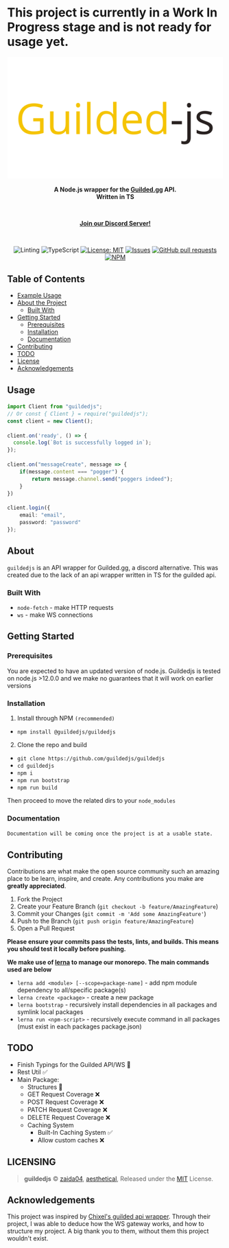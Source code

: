 # This project is currently in a Work In Progress stage and is not ready for usage yet.

<div align="center">
    <img src="static/readme-header.png" width="546" alt="guildedjs"/>
    <p><b>A Node.js wrapper for the <a href="https://www.guilded.gg/">Guilded.gg</a> API. <br>Written in TS</b></p><br>
    <p><a href="https://discord.gg/jf66UUN"><b>Join our Discord Server!</b></a></p>
    <br />
    <p>
        <img src="https://github.com/guildedjs/guildedjs/workflows/Linting/badge.svg" alt="Linting">
        <img src="https://github.com/guildedjs/guildedjs/workflows/TypeScript/badge.svg" alt="TypeScript">
        <a href="https://opensource.org/licenses/MIT"><img src="https://img.shields.io/badge/License-MIT-yellow.svg" alt="License: MIT"></a>
        <a href="https://github.com/guildedjs/guildedjs/issues"><img src="https://img.shields.io/github/issues-raw/guildedjs/guildedjs.svg?maxAge=25000" alt="Issues"></a>
        <a href="https://github.com/guildedjs/guildedjs/pulls"><img src="https://img.shields.io/github/issues-pr/guildedjs/guildedjs.svg?style=flat" alt="GitHub pull requests"></a><br>
        <a href="https://npmjs.org/package/@guildedjs/guildedjs"><img src="https://nodei.co/npm/@guildedjs/guildedjs.png" alt="NPM"></a>
    </p>
</div>

## Table of Contents
* [Example Usage](#usage)
* [About the Project](#about)
  * [Built With](#built-with)
* [Getting Started](#getting-started)
  * [Prerequisites](#prerequisites)
  * [Installation](#installation)
  * [Documentation](#documentation)
* [Contributing](#contributing)
* [TODO](#todo)
* [License](#LICENSING)
* [Acknowledgements](#acknowledgements)


## Usage

```ts
import Client from "guildedjs";
// Or const { Client } = require("guildedjs");
const client = new Client();

client.on('ready', () => {
  console.log(`Bot is successfully logged in`);
});

client.on("messageCreate", message => {
    if(message.content === "pogger") {
        return message.channel.send("poggers indeed");
    }
})

client.login({
    email: "email",
    password: "password"
});
```
<!--ABOUT THE PROJECT-->

## About

`guildedjs` is an API wrapper for Guilded.gg, a discord alternative. This was created due to the lack of an api wrapper written in TS for the guilded api. 

### Built With
* `node-fetch` - make HTTP requests
* `ws` - make WS connections

<!--EMD OF ABOUT THE PROJECT>

<!--GETTING STARTED-->

## Getting Started

### Prerequisites
You are expected to have an updated version of node.js. Guildedjs is tested on node.js >12.0.0 and we make no guarantees that it will work on earlier versions

### Installation
1. Install through NPM `(recommended)`
- `npm install @guildedjs/guildedjs`  

2. Clone the repo and build
- `git clone https://github.com/guildedjs/guildedjs`
- `cd guildedjs`
- `npm i`  
- `npm run bootstrap`  
- `npm run build`  

Then proceed to move the related dirs to your `node_modules`


### Documentation
`Documentation will be coming once the project is at a usable state.`

<!--END GETTING STARTED-->

## Contributing

Contributions are what make the open source community such an amazing place to be learn, inspire, and create. Any contributions you make are **greatly appreciated**.

1. Fork the Project
2. Create your Feature Branch (`git checkout -b feature/AmazingFeature`)
3. Commit your Changes (`git commit -m 'Add some AmazingFeature'`)
4. Push to the Branch (`git push origin feature/AmazingFeature`)
5. Open a Pull Request

**Please ensure your commits pass the tests, lints, and builds. This means you should test it locally before pushing.**

**We make use of [lerna](https://lerna.js.org/) to manage our monorepo. The main commands used are below**
* `lerna add <module> [--scope=package-name]` - add npm module dependency to all/specific package(s)
* `lerna create <package>` - create a new package
* `lerna bootstrap` - recursively install dependencies in all packages and symlink local packages
* `lerna run <npm-script>` - recursively execute command in all packages (must exist in each packages package.json)

## TODO
* Finish Typings for the Guilded API/WS 🚧
* Rest Util ✅
* Main Package:
  * Structures 🚧
  * GET Request Coverage ❌
  * POST Request Coverage ❌
  * PATCH Request Coverage ❌
  * DELETE Request Coverage ❌
  * Caching System
    * Built-In Caching System ✅
    * Allow custom caches ❌
  

## LICENSING  
  
> **guildedjs** © [zaida04](https://github.com/zaida04), [aesthetical](https://github.com/Sxmurai), Released under the [MIT](https://github.com/guildedjs/guildedjs/blob/master/LICENSE) License.  

## Acknowledgements
This project was inspired by [Chixel's guilded api wrapper](https://github.com/Chixel/guilded.js). Through their project, I was able to deduce how the WS gateway works, and how to structure my project. A big thank you to them, without them this project wouldn't exist.

